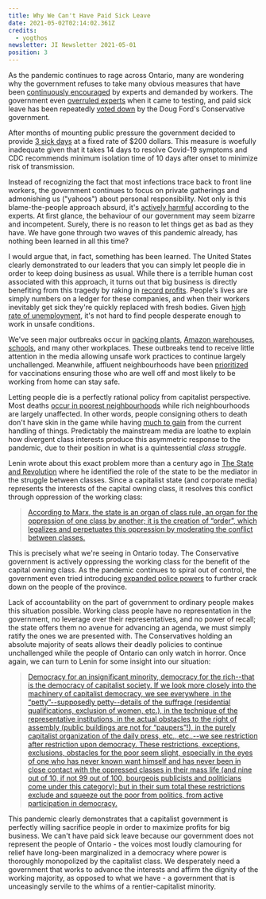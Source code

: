 ```yaml
---
title: Why We Can't Have Paid Sick Leave
date: 2021-05-02T02:14:02.361Z
credits:
  - yogthos
newsletter: JI Newsletter 2021-05-01
position: 3
---
```

<!--StartFragment-->

As the pandemic continues to rage across Ontario, many are wondering why the government refuses to take many obvious measures that have been [continuously encouraged](https://pressprogress.ca/3-times-doug-ford-ignored-health-experts-advice-about-how-to-keep-ontario-safe-from-covid-19/) by experts and demanded by workers. The government even [overruled experts](https://www.theglobeandmail.com/canada/article-doug-ford-overrode-ontarios-top-doctor-on-covid-19-tests-overwhelming/) when it came to testing, and paid sick leave has been repeatedly [voted down](https://www.hrreporter.com/focus-areas/compensation-and-benefits/ontario-conservatives-vote-down-paid-sick-days/355346) by the Doug Ford's Conservative government.

After months of mounting public pressure the government decided to provide [3 sick days](https://www.cbc.ca/news/canada/toronto/covid-19-ontario-april-28-2021-cases-slowing-1.6005192) at a fixed rate of $200 dollars. This measure is woefully inadequate given that it takes 14 days to resolve Covid-19 symptoms and CDC recommends minimum isolation time of 10 days after onset to minimize risk of transmission.

Instead of recognizing the fact that most infections trace back to front line workers, the government continues to focus on private gatherings and admonishing us ("yahoos") about personal responsibility. Not only is this blame-the-people approach absurd, it's [actively harmful](https://toronto.ctvnews.ca/premier-ford-reverses-decision-to-close-ontario-playgrounds-amid-backlash-1.5391546) according to the experts. At first glance, the behaviour of our government may seem bizarre and incompetent. Surely, there is no reason to let things get as bad as they have. We have gone through two waves of this pandemic already, has nothing been learned in all this time?

I would argue that, in fact, something has been learned. The United States clearly demonstrated to our leaders that you can simply let people die in order to keep doing business as usual. While there is a terrible human cost associated with this approach, it turns out that big business is directly benefiting from this tragedy by raking in [record profits](https://www.taxfairness.ca/sites/default/files/resource/c4tf_record_profits_report_tues_dec_22_2020.pdf). People's lives are simply numbers on a ledger for these companies, and when their workers inevitably get sick they're quickly replaced with fresh bodies. Given [high rate of unemployment](https://www150.statcan.gc.ca/n1/daily-quotidien/210205/dq210205a-eng.htm), it's not hard to find people desperate enough to work in unsafe conditions.

We've seen major outbreaks occur in [packing plants](https://www.cbc.ca/news/canada/toronto/toronto-officials-update-covid-886-february-1-1.5896069), [Amazon warehouses](https://www.thestar.com/news/gta/2021/03/21/more-than-600-amazon-workers-in-brampton-got-covid-19-why-were-so-few-reported-to-the-province.html), [schools](https://www.ontario.ca/page/covid-19-cases-schools-and-child-care-centres), and many other workplaces. These outbreaks tend to receive little attention in the media allowing unsafe work practices to continue largely unchallenged. Meanwhile, affluent neighbourhoods have been [prioritized](https://www.thestar.com/news/gta/2021/04/20/ontario-ignored-its-own-science-tables-advice-on-several-covid-19-vaccine-hotspot-postal-codes.html) for vaccinations ensuring those who are well off and most likely to be working from home can stay safe.

Letting people die is a perfectly rational policy from capitalist perspective. Most deaths [occur in poorest neighbourhoods](https://globalnews.ca/news/6282548/ontario-poorest-neighbourhoods-avoidable-deaths-study/) while rich neighbourhoods are largely unaffected. In other words, people consigning others to death don't have skin in the game while having [much to gain](https://www.bnnbloomberg.ca/canada-s-top-billionaires-gained-37b-since-covid-19-began-report-1.1495459) from the current handling of things. Predictably the mainstream media are loathe to explain how divergent class interests produce this asymmetric response to the pandemic, due to their position in what is a quintessential *class struggle*.

Lenin wrote about this exact problem more than a century ago in [The State and Revolution](https://www.marxists.org/archive/lenin/works/1917/staterev/) where he identified the role of the state to be the mediator in the struggle between classes. Since a capitalist state (and corporate media) represents the interests of the capital owning class, it resolves this conflict through oppression of the working class:

> [According to Marx, the state is an organ of class rule, an organ for the oppression of one class by another; it is the creation of “order”, which legalizes and perpetuates this oppression by moderating the conflict between classes.](https://www.marxists.org/archive/lenin/works/1917/staterev/ch01.htm)

This is precisely what we're seeing in Ontario today. The Conservative government is actively oppressing the working class for the benefit of the capital owning class. As the pandemic continues to spiral out of control, the government even tried introducing [expanded police powers](https://www.nytimes.com/2021/04/17/world/ontario-covid-cases-police-canada.html) to further crack down on the people of the province.

Lack of accountability on the part of government to ordinary people makes this situation possible. Working class people have no representation in the government, no leverage over their representatives, and no power of recall; the state offers them no avenue for advancing an agenda, we must simply ratify the ones we are presented with. The Conservatives holding an absolute majority of seats allows their deadly policies to continue unchallenged while the people of Ontario can only watch in horror. Once again, we can turn to Lenin for some insight into our situation:

> [Democracy for an insignificant minority, democracy for the rich--that is the democracy of capitalist society. If we look more closely into the machinery of capitalist democracy, we see everywhere, in the “petty”--supposedly petty--details of the suffrage (residential qualifications, exclusion of women, etc.), in the technique of the representative institutions, in the actual obstacles to the right of assembly (public buildings are not for “paupers”!), in the purely capitalist organization of the daily press, etc., etc.,--we see restriction after restriction upon democracy. These restrictions, exceptions, exclusions, obstacles for the poor seem slight, especially in the eyes of one who has never known want himself and has never been in close contact with the oppressed classes in their mass life (and nine out of 10, if not 99 out of 100, bourgeois publicists and politicians come under this category); but in their sum total these restrictions exclude and squeeze out the poor from politics, from active participation in democracy.](https://www.marxists.org/archive/lenin/works/1917/staterev/ch05.htm)

This pandemic clearly demonstrates that a capitalist government is perfectly willing sacrifice people in order to maximize profits for big business. We can't have paid sick leave because our government does not represent the people of Ontario - the voices most loudly clamouring for relief have long-been marginalized in a democracy where power is thoroughly monopolized by the capitalist class. We desperately need a government that works to advance the interests and affirm the dignity of the working majority, as opposed to what we have - a government that is unceasingly servile to the whims of a rentier-capitalist minority.

<!--EndFragment-->